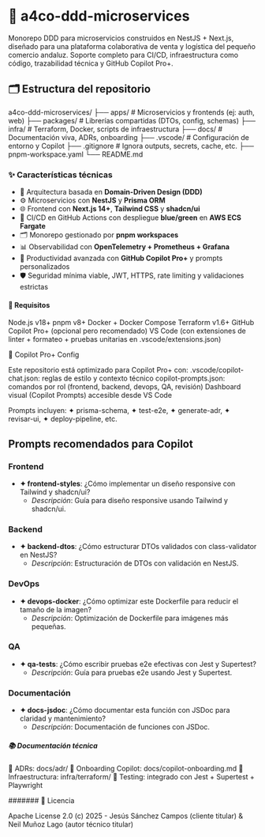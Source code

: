 # 🧱 a4co-ddd-microservices

Monorepo DDD para microservicios construidos en NestJS + Next.js, diseñado para una plataforma colaborativa de venta y logística del pequeño comercio andaluz. Soporte completo para CI/CD, infraestructura como código, trazabilidad técnica y GitHub Copilot Pro+.

## 🗂️ Estructura del repositorio

a4co-ddd-microservices/
├── apps/          # Microservicios y frontends (ej: auth, web)
├── packages/      # Librerías compartidas (DTOs, config, schemas)
├── infra/         # Terraform, Docker, scripts de infraestructura
├── docs/          # Documentación viva, ADRs, onboarding
├── .vscode/       # Configuración de entorno y Copilot
├── .gitignore     # Ignora outputs, secrets, cache, etc.
├── pnpm-workspace.yaml
└── README.md

### ✨ Características técnicas

- 🧩 Arquitectura basada en **Domain-Driven Design (DDD)**
- ⚙️ Microservicios con **NestJS** y **Prisma ORM**
- 🌐 Frontend con **Next.js 14+**, **Tailwind CSS** y **shadcn/ui**
- 🚢 CI/CD en GitHub Actions con despliegue **blue/green** en **AWS ECS Fargate**
- 🗂️ Monorepo gestionado por **pnpm workspaces**
- 📊 Observabilidad con **OpenTelemetry + Prometheus + Grafana**
- 🧠 Productividad avanzada con **GitHub Copilot Pro+** y prompts personalizados
- 🛡️ Seguridad mínima viable, JWT, HTTPS, rate limiting y validaciones estrictas

#### 🚀 Requisitos

Node.js v18+
pnpm v8+
Docker + Docker Compose
Terraform v1.6+
GitHub Copilot Pro+ (opcional pero recomendado)
VS Code (con extensiones de linter + formateo + pruebas unitarias en .vscode/extensions.json)

🤖 Copilot Pro+ Config

Este repositorio está optimizado para Copilot Pro+ con:
.vscode/copilot-chat.json: reglas de estilo y contexto técnico
copilot-prompts.json: comandos por rol (frontend, backend, devops, QA, revisión)
Dashboard visual (Copilot Prompts) accesible desde VS Code

Prompts incluyen:
✦ prisma-schema, ✦ test-e2e, ✦ generate-adr, ✦ revisar-ui, ✦ deploy-pipeline, etc.

## Prompts recomendados para Copilot

### Frontend
- **✦ frontend-styles**: ¿Cómo implementar un diseño responsive con Tailwind y shadcn/ui?
  - *Descripción*: Guía para diseño responsive usando Tailwind y shadcn/ui.

### Backend
- **✦ backend-dtos**: ¿Cómo estructurar DTOs validados con class-validator en NestJS?
  - *Descripción*: Estructuración de DTOs con validación en NestJS.

### DevOps
- **✦ devops-docker**: ¿Cómo optimizar este Dockerfile para reducir el tamaño de la imagen?
  - *Descripción*: Optimización de Dockerfile para imágenes más pequeñas.

### QA
- **✦ qa-tests**: ¿Cómo escribir pruebas e2e efectivas con Jest y Supertest?
  - *Descripción*: Guía para pruebas e2e usando Jest y Supertest.

### Documentación
- **✦ docs-jsdoc**: ¿Cómo documentar esta función con JSDoc para claridad y mantenimiento?
  - *Descripción*: Documentación de funciones con JSDoc.

##### 📚 Documentación técnica

📌 ADRs: docs/adr/
📘 Onboarding Copilot: docs/copilot-onboarding.md
🔧 Infraestructura: infra/terraform/
🧪 Testing: integrado con Jest + Supertest + Playwright

####### 📜 Licencia

Apache License 2.0
(c) 2025 - Jesús Sánchez Campos (cliente titular) & Neil Muñoz Lago (autor técnico titular)

